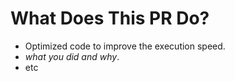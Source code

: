 # What Does This PR Do?

* Optimized code to improve the execution speed.
* _what you did and why_.
* etc

